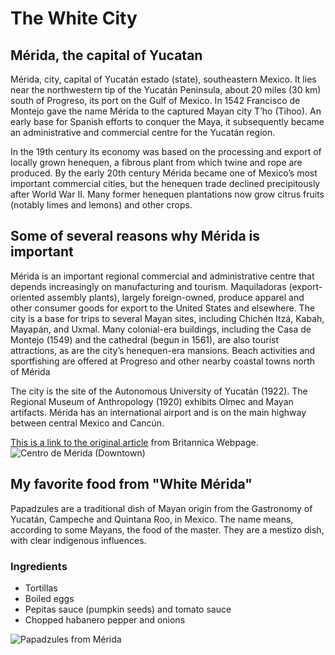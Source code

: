 <h1> The White City </h1>


<h2> Mérida, the capital of Yucatan </h2>

<p1> Mérida, city, capital of Yucatán estado (state), southeastern Mexico.
It lies near the northwestern tip of the Yucatán Peninsula, about 20 miles (30 km) south of Progreso, its port on the Gulf of Mexico.
In 1542 Francisco de Montejo gave the name Mérida to the captured Mayan city T’ho (Tihoo).
An early base for Spanish efforts to conquer the Maya, it subsequently became an administrative and commercial centre for the Yucatán region.
</p1>

<p2> In the 19th century its economy was based on the processing and export of locally grown henequen, a fibrous plant from which twine and rope are produced.
By the early 20th century Mérida became one of Mexico’s most important commercial cities, but the henequen trade declined precipitously after World War II.
Many former henequen plantations now grow citrus fruits (notably limes and lemons) and other crops.
</p2>


<h2> Some of several reasons why Mérida is important </h2>

<p3> Mérida is an important regional commercial and administrative centre that depends increasingly on manufacturing and tourism.
Maquiladoras (export-oriented assembly plants), largely foreign-owned, produce apparel and other consumer goods for export to the United States and elsewhere.
The city is a base for trips to several Mayan sites, including Chichén Itzá, Kabah, Mayapán, and Uxmal.
Many colonial-era buildings, including the Casa de Montejo (1549) and the cathedral (begun in 1561), are also tourist attractions,
as are the city’s henequen-era mansions. Beach activities and sportfishing are offered at Progreso and other nearby coastal towns north of Mérida
</p3>

<p4> The city is the site of the Autonomous University of Yucatán (1922). The Regional Museum of Anthropology (1920) exhibits Olmec and Mayan artifacts.
Mérida has an international airport and is on the main highway between central Mexico and Cancún.
</p4>


<p5>
<a href="https://www.britannica.com/place/Merida-Mexico"> This is a link to the original article</a> from Britannica Webpage.
</p5>

<p6>
<img src="https://en-yucatan.com.mx/fotos/merida/home/merida-yucatan.jpg" alt="Centro de Mérida (Downtown)">
</p6>


<h2> My favorite food from "White Mérida" </h2>

<p7> Papadzules are a traditional dish of Mayan origin from the Gastronomy of Yucatán, Campeche and Quintana Roo, in Mexico.
The name means, according to some Mayans, the food of the master. They are a mestizo dish, with clear indigenous influences.
</p7>

<h3> Ingredients </h3>

<ul>
    <li>Tortillas</li>
    <li>Boiled eggs</li>
    <li>Pepitas sauce (pumpkin seeds) and tomato sauce</li>
    <li>Chopped habanero pepper and onions</li>
</ul>

<p8>
<img src="https://media-cdn.tripadvisor.com/media/photo-s/0d/c1/25/f6/papadzules-exotico-platillo.jpg" alt="Papadzules from Mérida">
</p8>
